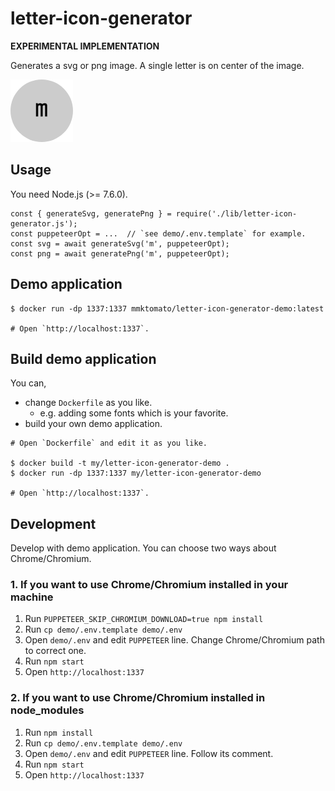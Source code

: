 # letter-icon-generator

**EXPERIMENTAL IMPLEMENTATION**

Generates a svg or png image. A single letter is on center of the image.

![Sample](/sample.png)

## Usage

You need Node.js (>= 7.6.0).

```
const { generateSvg, generatePng } = require('./lib/letter-icon-generator.js');
const puppeteerOpt = ...  // `see demo/.env.template` for example.
const svg = await generateSvg('m', puppeteerOpt);
const png = await generatePng('m', puppeteerOpt);
```

## Demo application

```
$ docker run -dp 1337:1337 mmktomato/letter-icon-generator-demo:latest

# Open `http://localhost:1337`.
```

## Build demo application

You can,

* change `Dockerfile` as you like.
    * e.g. adding some fonts which is your favorite.
* build your own demo application.

```
# Open `Dockerfile` and edit it as you like.

$ docker build -t my/letter-icon-generator-demo .
$ docker run -dp 1337:1337 my/letter-icon-generator-demo

# Open `http://localhost:1337`.
```

## Development

Develop with demo application. You can choose two ways about Chrome/Chromium.

### 1. If you want to use Chrome/Chromium installed in your machine

1. Run `PUPPETEER_SKIP_CHROMIUM_DOWNLOAD=true npm install`
1. Run `cp demo/.env.template demo/.env`
1. Open `demo/.env` and edit `PUPPETEER` line. Change Chrome/Chromium path to correct one.
1. Run `npm start`
1. Open `http://localhost:1337`

### 2. If you want to use Chrome/Chromium installed in node_modules

1. Run `npm install`
1. Run `cp demo/.env.template demo/.env`
1. Open `demo/.env` and edit `PUPPETEER` line. Follow its comment.
1. Run `npm start`
1. Open `http://localhost:1337`

